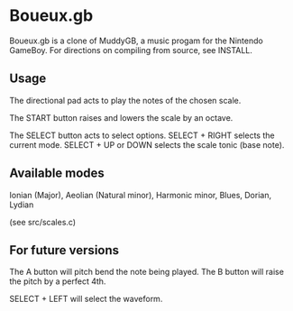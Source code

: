 Boueux.gb
=========

Boueux.gb is a clone of MuddyGB, a music progam for the Nintendo GameBoy.
For directions on compiling from source, see INSTALL.

Usage
-----

The directional pad acts to play the notes of the chosen scale.

The START button raises and lowers the scale by an octave.

The SELECT button acts to select options.
SELECT + RIGHT selects the current mode.
SELECT + UP or DOWN selects the scale tonic (base note).

Available modes
---------------

Ionian (Major), Aeolian (Natural minor), Harmonic minor, Blues, Dorian, Lydian

(see src/scales.c)

For future versions
-------------------

The A button will pitch bend the note being played.
The B button will raise the pitch by a perfect 4th.

SELECT + LEFT will select the waveform.
